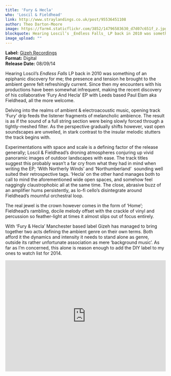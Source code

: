 ```yaml
---
title: 'Fury & Hecla'
who: 'Loscil & Fieldhead'
link: http://www.straylandings.co.uk/post/95536451108
author: Theo Darton-Moore
image: https://farm4.staticflickr.com/3852/14796583630_d7d07c651f_z.jpg
blockquote: Hearing Loscil’s _Endless Falls_ LP back in 2010 was something of an epiphanic discovery for me; the presence and tension he brought to the ambient genre felt refreshingly current. Since then my encounters with his productions have been somewhat infrequent, making the recent discovery of his collaborative ‘Fury And Hecla’ EP with Leeds based Paul Elam aka Fieldhead, all the more welcome.
image_upload: ""
---
```

**Label:** [Gizeh Recordings](http://www.gizehrecords.com/)
<br>**Format:** Digital
<br>**Release Date:** 08/09/14

Hearing Loscil’s _Endless Falls_ LP back in 2010 was something of an epiphanic discovery for me; the presence and tension he brought to the ambient genre felt refreshingly current. Since then my encounters with his productions have been somewhat infrequent, making the recent discovery of his collaborative ‘Fury And Hecla’ EP with Leeds based Paul Elam aka Fieldhead, all the more welcome.

Delving into the realms of ambient & electroacoustic music, opening track ‘Fury’ drip feeds the listener fragments of melancholic ambience. The result is as if the sound of a full string section were being slowly forced through a tightly-meshed filter. As the perspective gradually shifts however, vast open soundscapes are unveiled, in stark contrast to the insular melodic stutters the track begins with.

Experimentations with space and scale is a defining factor of the release generally; Loscil & Fieldhead’s droning atmospheres conjuring up vivid panoramic images of outdoor landscapes with ease. The track titles suggest this probably wasn’t a far cry from what they had in mind when writing the EP; ‘With Northerly Winds’ and ‘Northumberland’  sounding well suited their retrospective tags. ‘Hecla’ on the other hand manages both to call to mind the aforementioned wide open spaces, and somehow feel naggingly claustrophobic all at the same time. The close, abrasive buzz of an amplifier hums persistently, as lo-fi cello’s disintegrate around Fieldhead’s mournful orchestral loop.

The real jewel is the crown however comes in the form of ‘Home’; Fieldhead’s rambling, docile melody offset with the crackle of vinyl and percussion so feather-light at times it almost slips out of focus entirely.

With ‘Fury & Hecla’ Manchester based label Gizeh has managed to bring together two acts defining the ambient genre on their own terms. Both afford it the dynamics and intensity it needs to stand alone as genre, outside its rather unfortunate association as mere ‘background music’. As far as I’m concerned, this alone is reason enough to add the DIY label to my ones to watch list for 2014.

<iframe src="https://w.soundcloud.com/player/?url=https%3A//api.soundcloud.com/playlists/21853306&color=ff5500&auto_play=false&hide_related=false&show_comments=true&show_user=true&show_reposts=false" width="100%" height="350" frameborder="no"></iframe>